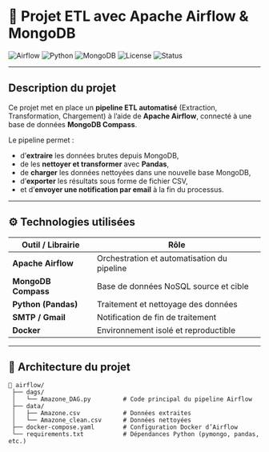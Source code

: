 # 🚀 Projet ETL avec Apache Airflow & MongoDB

![Airflow](https://img.shields.io/badge/Apache%20Airflow-2.7+-blue?logo=apacheairflow)
![Python](https://img.shields.io/badge/Python-3.7%2B-yellow?logo=python)
![MongoDB](https://img.shields.io/badge/MongoDB-Database-green?logo=mongodb)
![License](https://img.shields.io/badge/license-MIT-lightgrey)
![Status](https://img.shields.io/badge/status-Completed-success)

---

## Description du projet

Ce projet met en place un **pipeline ETL automatisé** (Extraction, Transformation, Chargement) à l’aide de **Apache Airflow**, connecté à une base de données **MongoDB Compass**.

Le pipeline permet :
- d’**extraire** les données brutes depuis MongoDB,
- de les **nettoyer et transformer** avec **Pandas**,
- de **charger** les données nettoyées dans une nouvelle base MongoDB,
- d’**exporter** les résultats sous forme de fichier CSV,
- et d’**envoyer une notification par email** à la fin du processus.

---

## ⚙️ Technologies utilisées

| Outil / Librairie | Rôle |
|--------------------|------|
| **Apache Airflow** | Orchestration et automatisation du pipeline |
| **MongoDB Compass** | Base de données NoSQL source et cible |
| **Python (Pandas)** | Traitement et nettoyage des données |
| **SMTP / Gmail** | Notification de fin de traitement |
| **Docker** | Environnement isolé et reproductible |

---

## 🧩 Architecture du projet

```plaintext
📁 airflow/
 ├── dags/
 │   └── Amazone_DAG.py         # Code principal du pipeline Airflow
 ├── data/
 │   ├── Amazone.csv            # Données extraites
 │   └── Amazone_clean.csv      # Données nettoyées
 ├── docker-compose.yaml        # Configuration Docker d’Airflow
 └── requirements.txt           # Dépendances Python (pymongo, pandas, etc.)

